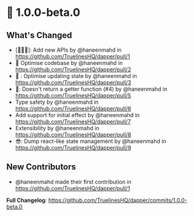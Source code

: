 # 👻 1.0.0-beta.0

## What's Changed

- [🥸🤠🥳]: Add new APIs by @haneenmahd in https://github.com/TruelinesHQ/dapper/pull/1
- 🧐 Optimise codebase by @haneenmahd in https://github.com/TruelinesHQ/dapper/pull/2
- 🥸 : Optimise updating state by @haneenmahd in https://github.com/TruelinesHQ/dapper/pull/3
- 🥸: Doesn't return a getter function (#4) by @haneenmahd in https://github.com/TruelinesHQ/dapper/pull/5
- Type safety by @haneenmahd in https://github.com/TruelinesHQ/dapper/pull/6
- Add support for initial effect by @haneenmahd in https://github.com/TruelinesHQ/dapper/pull/7
- Extensibility by @haneenmahd in https://github.com/TruelinesHQ/dapper/pull/8
- 😎: Dump react-like state management by @haneenmahd in https://github.com/TruelinesHQ/dapper/pull/9

## New Contributors

- @haneenmahd made their first contribution in https://github.com/TruelinesHQ/dapper/pull/1

**Full Changelog**: https://github.com/TruelinesHQ/dapper/commits/1.0.0-beta.0
